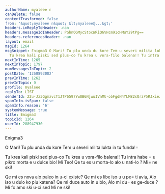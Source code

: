```yaml
---
authorName: myaleee n
canDelete: false
contentTrasformed: false
from: '&quot;myaleee n&quot; &lt;myaleee@...&gt;'
headers.inReplyToHeader: .nan
headers.messageIdInHeader: PGhnOGMycStocWRiQGVHcm91cHMuY29tPg==
headers.referencesHeader: .nan
layout: email
msgId: 1264
msgSnippet: Enigma3 O Mari! Tu plu unda du kore Tem u severi milita lukta in tu funda!
  Tu krea kali piski sed plus-co Tu krea u vora-filo balena!! Tu intra habe u pikro
nextInTime: 1265
nextInTopic: 1797
numMessagesInTopic: 2
postDate: '1260893082'
prevInTime: 1262
prevInTopic: 0
profile: myaleee
replyTo: LIST
senderId: 22u-Jz3GgmavcT1JTP6597Yw8B6NjwuIVnMU-obFgdN4YLM82sQrzP5RJxieJkLOIfjjTKRc4xlahWhpBF7yS930L7xNAQ
spamInfo.isSpam: false
spamInfo.reason: '6'
systemMessage: true
title: Enigma3
topicId: 1264
userId: 288947930
---
```


Enigma3

O Mari! Tu plu unda du kore
Tem u severi milita lukta in tu funda!=

Tu krea kali piski sed plus-co
Tu krea u vora-filo balena!!
Tu intra habe =
u pikro morta e u dulce bio!
Mi Teo! Qe tu es u morta-lo alo u nati-lo ?
Mi=
 ne ski!


Qe mi es nova alo paleo in u-ci existe?
Qe mi es libe iso u u pe=
ti avia,
Alo iso u dulo  ko plu katena?
Qe mi duce auto in u bio,
Alo mi du=
 es ge-duce ?
Mi fo amo ski u-ci sed
Mi ne ski!




